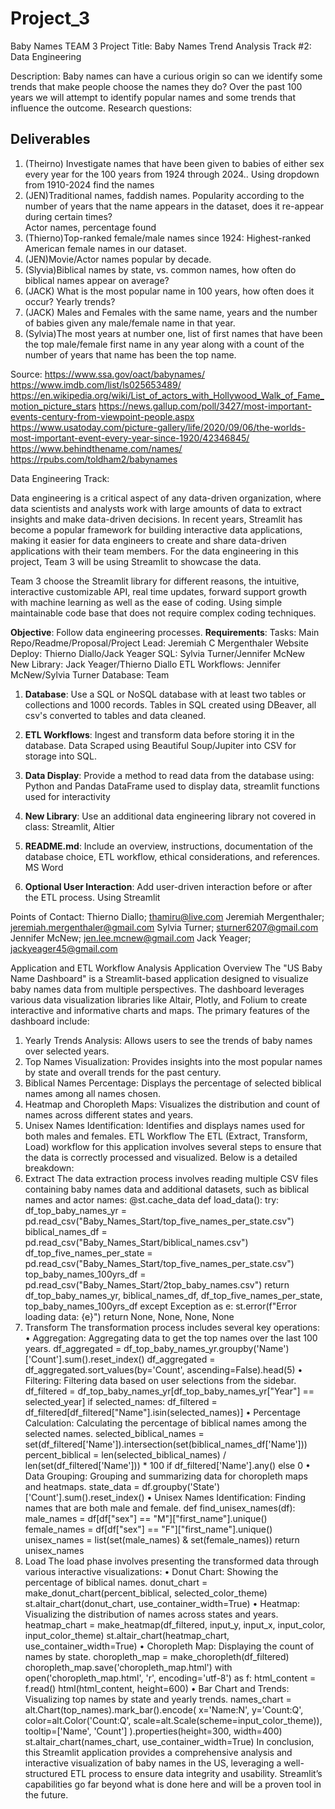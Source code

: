 # Project_3
Baby Names
TEAM 3
Project Title:
Baby Names Trend Analysis
Track #2:  Data Engineering

Description: 
Baby names can have a curious origin so can we identify some trends that make people choose the names they do?  Over the past 100 years we will attempt to identify popular names and some trends that influence the outcome.
Research questions:
## Deliverables
1. (Theirno) Investigate names that have been given to babies of either sex every year for the 100 years from 1924 through 2024..
    Using dropdown from 1910-2024 find the names
2. (JEN)Traditional names, faddish names.  Popularity according to the number of years that the name appears in the dataset, does it re-appear during certain times?  
    Actor names, percentage found
3. (Thierno)Top-ranked female/male names since 1924:  Highest-ranked American female names in our dataset. 
4.  (JEN)Movie/Actor names popular by decade.
5.  (Slyvia)Biblical names by state, vs. common names, how often do biblical names appear on average?
6. (JACK) What is the most popular name in 100 years, how often does it occur?  Yearly trends?    
7. (JACK) Males and Females with the same name, years and the number of babies given any male/female name in that year.
8. (Sylvia)The most years at number one, list of first names that have been the top male/female first name in any year along with a count of the number of years that name has been the top name.
    
Source:
https://www.ssa.gov/oact/babynames/
https://www.imdb.com/list/ls025653489/
https://en.wikipedia.org/wiki/List_of_actors_with_Hollywood_Walk_of_Fame_motion_picture_stars
https://news.gallup.com/poll/3427/most-important-events-century-from-viewpoint-people.aspx
https://www.usatoday.com/picture-gallery/life/2020/09/06/the-worlds-most-important-event-every-year-since-1920/42346845/
https://www.behindthename.com/names/
https://rpubs.com/toldham2/babynames

Data Engineering Track:

Data engineering is a critical aspect of any data-driven organization, where data scientists and analysts work with large amounts of data to extract insights and make data-driven decisions. In recent years, Streamlit has become a popular framework for building interactive data applications, making it easier for data engineers to create and share data-driven applications with their team members.  For the data engineering in this project, Team 3 will be using Streamlit to showcase the data.

Team 3 choose the Streamlit library for different reasons, the intuitive, interactive customizable API, real time updates, forward support growth with machine learning as well as the ease of coding.  Using simple maintainable code base that does not require complex coding techniques.

**Objective**: Follow data engineering processes. **Requirements**:
Tasks:
Main Repo/Readme/Proposal/Project Lead:  Jeremiah C Mergenthaler
Website Deploy:  Thierno Diallo/Jack Yeager
SQL:  Sylvia Turner/Jennifer McNew
New Library:  Jack Yeager/Thierno Diallo
ETL Workflows:  Jennifer McNew/Sylvia Turner
Database:  Team

1. **Database**: Use a SQL or NoSQL database with at least two tables or collections and 1000 records.
Tables in SQL created using DBeaver, all csv's converted to tables and data cleaned.

2. **ETL Workflows**: Ingest and transform data before storing it in the database.
Data Scraped using Beautiful Soup/Jupiter into CSV for storage into SQL.

3. **Data Display**: Provide a method to read data from the database using:
Python and Pandas DataFrame used to display data, streamlit functions used for interactivity

4. **New Library**: Use an additional data engineering library not covered in class:
Streamlit, Altier

5. **README.md**: Include an overview, instructions, documentation of the database choice, ETL workflow, ethical considerations, and references.
MS Word

6. **Optional User Interaction**: Add user-driven interaction before or after the ETL process.
Using Streamlit

Points of Contact:
Thierno Diallo; thamiru@live.com
Jeremiah Mergenthaler; jeremiah.mergenthaler@gmail.com 
Sylvia Turner; sturner6207@gmail.com
Jennifer McNew; jen.lee.mcnew@gmail.com
Jack Yeager; jackyeager45@gmail.com

Application and ETL Workflow Analysis
Application Overview
The "US Baby Name Dashboard" is a Streamlit-based application designed to visualize baby names data from multiple perspectives. The dashboard leverages various data visualization libraries like Altair, Plotly, and Folium to create interactive and informative charts and maps. The primary features of the dashboard include:
1.	Yearly Trends Analysis: Allows users to see the trends of baby names over selected years.
2.	Top Names Visualization: Provides insights into the most popular names by state and overall trends for the past century.
3.	Biblical Names Percentage: Displays the percentage of selected biblical names among all names chosen.
4.	Heatmap and Choropleth Maps: Visualizes the distribution and count of names across different states and years.
5.	Unisex Names Identification: Identifies and displays names used for both males and females.
ETL Workflow
The ETL (Extract, Transform, Load) workflow for this application involves several steps to ensure that the data is correctly processed and visualized. Below is a detailed breakdown:
1. Extract
The data extraction process involves reading multiple CSV files containing baby names data and additional datasets, such as biblical names and actor names:
@st.cache_data
def load_data():
    try:
        df_top_baby_names_yr = pd.read_csv("Baby_Names_Start/top_five_names_per_state.csv")
        biblical_names_df = pd.read_csv("Baby_Names_Start/biblical_names.csv")
        df_top_five_names_per_state = pd.read_csv("Baby_Names_Start/top_five_names_per_state.csv")
        top_baby_names_100yrs_df = pd.read_csv("Baby_Names_Start/2top_baby_names.csv")
        return df_top_baby_names_yr, biblical_names_df, df_top_five_names_per_state, top_baby_names_100yrs_df
    except Exception as e:
        st.error(f"Error loading data: {e}")
        return None, None, None, None
2. Transform
The transformation process includes several key operations:
•	Aggregation: Aggregating data to get the top names over the last 100 years.
df_aggregated = df_top_baby_names_yr.groupby('Name')['Count'].sum().reset_index()
df_aggregated = df_aggregated.sort_values(by='Count', ascending=False).head(5)
•	Filtering: Filtering data based on user selections from the sidebar. 
df_filtered = df_top_baby_names_yr[df_top_baby_names_yr["Year"] == selected_year]
if selected_names:
    df_filtered = df_filtered[df_filtered["Name"].isin(selected_names)]
•	Percentage Calculation: Calculating the percentage of biblical names among the selected names.
selected_biblical_names = set(df_filtered['Name']).intersection(set(biblical_names_df['Name']))
percent_biblical = len(selected_biblical_names) / len(set(df_filtered['Name'])) * 100 if df_filtered['Name'].any() else 0
•	Data Grouping: Grouping and summarizing data for choropleth maps and heatmaps.
state_data = df.groupby('State')['Count'].sum().reset_index()
•	Unisex Names Identification: Finding names that are both male and female.
def find_unisex_names(df):
    male_names = df[df["sex"] == "M"]["first_name"].unique()
    female_names = df[df["sex"] == "F"]["first_name"].unique()
    unisex_names = list(set(male_names) & set(female_names))
    return unisex_names
3. Load
The load phase involves presenting the transformed data through various interactive visualizations:
•	Donut Chart: Showing the percentage of biblical names.
donut_chart = make_donut_chart(percent_biblical, selected_color_theme)
st.altair_chart(donut_chart, use_container_width=True)
•	Heatmap: Visualizing the distribution of names across states and years.
heatmap_chart = make_heatmap(df_filtered, input_y, input_x, input_color, input_color_theme)
st.altair_chart(heatmap_chart, use_container_width=True)
•	Choropleth Map: Displaying the count of names by state.
choropleth_map = make_choropleth(df_filtered)
choropleth_map.save('choropleth_map.html')
with open('choropleth_map.html', 'r', encoding='utf-8') as f:
    html_content = f.read()
html(html_content, height=600)
•	Bar Chart and Trends: Visualizing top names by state and yearly trends.
names_chart = alt.Chart(top_names).mark_bar().encode(
    x='Name:N',
    y='Count:Q',
    color=alt.Color('Count:Q', scale=alt.Scale(scheme=input_color_theme)),
    tooltip=['Name', 'Count']
).properties(height=300, width=400)
st.altair_chart(names_chart, use_container_width=True)
In conclusion, this Streamlit application provides a comprehensive analysis and interactive visualization of baby names in the US, leveraging a well-structured ETL process to ensure data integrity and usability.  Streamlit’s capabilities go far beyond what is done here and will be a proven tool in the future.

